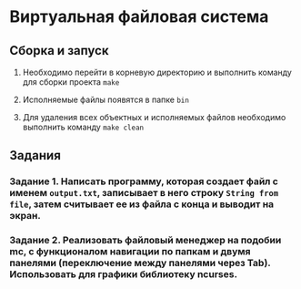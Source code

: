 # Виртуальная файловая система

## Сборка и запуск

1. Необходимо перейти в корневую директорию и выполнить команду для сборки проекта ```make```

2. Исполняемые файлы появятся в папке ```bin```

3. Для удаления всех объектных и исполняемых файлов необходимо выполнить команду ```make clean```

## Задания

### Задание 1. Написать программу, которая создает файл с именем ```output.txt```, записывает в него строку ```String from file```, затем считывает ее из файла с конца и выводит на экран.

### Задание 2. Реализовать файловый менеджер на подобии mc, с функционалом навигации по папкам и двумя панелями (переключение между панелями через Tab). Использовать для графики библиотеку ncurses.
